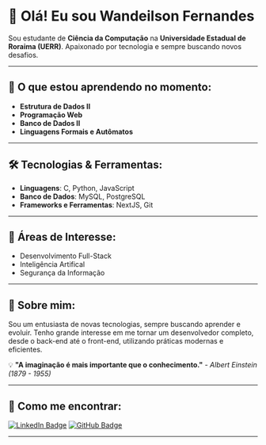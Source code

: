 # 👋 Olá! Eu sou Wandeilson Fernandes

Sou estudante de **Ciência da Computação** na **Universidade Estadual de Roraima (UERR)**. Apaixonado por tecnologia e sempre buscando novos desafios.

---

## 🚀 O que estou aprendendo no momento:

- **Estrutura de Dados II**
- **Programação Web**
- **Banco de Dados II**
- **Linguagens Formais e Autômatos**

---

## 🛠️ Tecnologias & Ferramentas:

- **Linguagens**: C, Python, JavaScript
- **Banco de Dados**: MySQL, PostgreSQL
- **Frameworks e Ferramentas**: NextJS, Git

---

## 📌 Áreas de Interesse:
- Desenvolvimento Full-Stack
- Inteligência Artifical
- Segurança da Informação
---

## 🌱 Sobre mim:
Sou um entusiasta de novas tecnologias, sempre buscando aprender e evoluir. Tenho grande interesse em me tornar um desenvolvedor completo, desde o back-end até o front-end, utilizando práticas modernas e eficientes.

💡 **"A imaginação é mais importante que o conhecimento."**
<i>- Albert Einstein (1879 - 1955)</i>

---

## 🔗 Como me encontrar:

[![LinkedIn Badge](https://img.shields.io/badge/-LinkedIn-blue?style=flat-square&logo=Linkedin&logoColor=white&link=https://www.linkedin.com/in/wandeilson-fernandes/)](https://www.linkedin.com/in/wandeilson-fernandes/)
[![GitHub Badge](https://img.shields.io/badge/-GitHub-181717?style=flat-square&logo=github&logoColor=white&link=https://github.com/wandeilsonfernandes)](https://github.com/wandeilsonfernandes)

---

